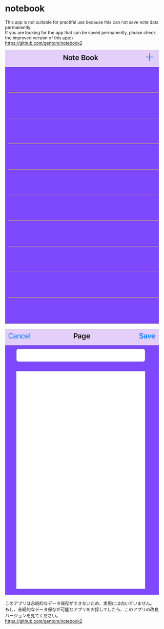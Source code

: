 # notebook
This app is not suitable for practifal use because this can not save note data permanently.  
If you are looking for the app that can be saved permanently, please check the improved version of this app:)    
https://github.com/gentom/notebook2    
  
![notebook](https://github.com/gentom/notebook/blob/master/images/notebook.png)  

![page](https://github.com/gentom/notebook/blob/master/images/page.png)  
  
このアプリは永続的なデータ保存ができないため、実用には向いていません。  
もし、永続的なデータ保存が可能なアプリをお探しでしたら、このアプリの改良バージョンを見てください。  
https://github.com/gentom/notebook2  